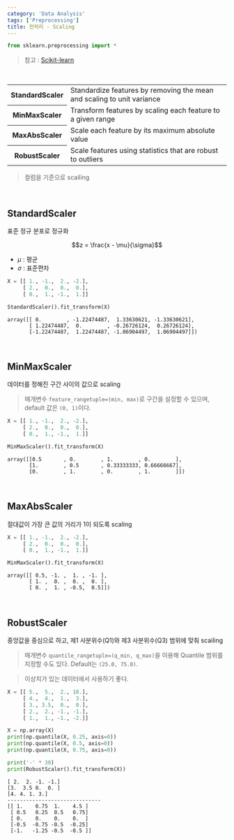 ```yaml
---
category: 'Data Analysis'
tags: ['Preprocessing']
title: 전처리 - Scaling
---
```


```python
from sklearn.preprocessing import *
```
> 참고 : [Scikit-learn](https://scikit-learn.org/stable/modules/preprocessing.html#standardization-or-mean-removal-and-variance-scaling)

<br>

<table>
  <tr>
    <th>StandardScaler</th>
    <td>Standardize features by removing the mean and scaling to unit variance</td>
  </tr>
  <tr>
    <th>MinMaxScaler</th>
    <td>Transform features by scaling each feature to a given range</td>
  </tr>
  <tr>
    <th>MaxAbsScaler</th>
    <td>Scale each feature by its maximum absolute value</td>
  </tr>
  <tr>
    <th>RobustScaler</th>
    <td>Scale features using statistics that are robust to outliers</td>
  </tr>
</table>

> 컬럼을 기준으로 scailing

<br>


## StandardScaler

표준 정규 분포로 정규화

$$z = \frac{x - \mu}{\sigma}$$

- $\mu$ : 평균
- $\sigma$ : 표준편차

```python
X = [[ 1., -1.,  2., -2.],
     [ 2.,  0.,  0.,  0.],
     [ 0.,  1., -1.,  1.]]

StandardScaler().fit_transform(X)
```
```
array([[ 0.        , -1.22474487,  1.33630621, -1.33630621],
       [ 1.22474487,  0.        , -0.26726124,  0.26726124],
       [-1.22474487,  1.22474487, -1.06904497,  1.06904497]])
```


<br>

## MinMaxScaler

데이터를 정해진 구간 사이의 값으로 scaling

> 매개변수 `feature_rangetuple=(min, max)`로 구간을 설정할 수 있으며, default 값은 `(0, 1)`이다.

```python
X = [[ 1., -1.,  2., -2.],
     [ 2.,  0.,  0.,  0.],
     [ 0.,  1., -1.,  1.]]

MinMaxScaler().fit_transform(X)
```
```
array([[0.5       , 0.        , 1.        , 0.        ],
       [1.        , 0.5       , 0.33333333, 0.66666667],
       [0.        , 1.        , 0.        , 1.        ]])
```

<br>


## MaxAbsScaler

절대값이 가장 큰 값의 거리가 1이 되도록 scaling

```python
X = [[ 1., -1.,  2., -2.],
     [ 2.,  0.,  0.,  0.],
     [ 0.,  1., -1.,  1.]]

MinMaxScaler().fit_transform(X)
```
```
array([[ 0.5, -1. ,  1. , -1. ],
       [ 1. ,  0. ,  0. ,  0. ],
       [ 0. ,  1. , -0.5,  0.5]])
```
<br>


## RobustScaler

중앙값을 중심으로 하고, 제1 사분위수(Q1)와 제3 사분위수(Q3) 범위에 맞춰 scailing

> 매개변수 `quantile_rangetuple=(q_min, q_max)`을 이용해 Quantile 범위를 지정할 수도 있다. Default는 `(25.0, 75.0)`.

> 이상치가 있는 데이터에서 사용하기 좋다.

```python
X = [[ 5.,  5.,  2., 18.],
     [ 4.,  4.,  1.,  3.],
     [ 3., 3.5,  0.,  0.],
     [ 2.,  2., -1., -1.],
     [ 1.,  1., -1., -2.]]

X = np.array(X)
print(np.quantile(X, 0.25, axis=0))
print(np.quantile(X, 0.5, axis=0))
print(np.quantile(X, 0.75, axis=0))

print('-' * 30)
print(RobustScaler().fit_transform(X))
```
```
[ 2.  2. -1. -1.]
[3.  3.5 0.  0. ]
[4. 4. 1. 3.]
------------------------------
[[ 1.    0.75  1.    4.5 ]
 [ 0.5   0.25  0.5   0.75]
 [ 0.    0.    0.    0.  ]
 [-0.5  -0.75 -0.5  -0.25]
 [-1.   -1.25 -0.5  -0.5 ]]
```
